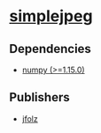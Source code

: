 # [simplejpeg](https://pypi.org/project/simplejpeg)

## Dependencies
- [numpy (>=1.15.0)](packages/n/numpy.md)



## Publishers
- [jfolz](https://pypi.org/user/jfolz)

